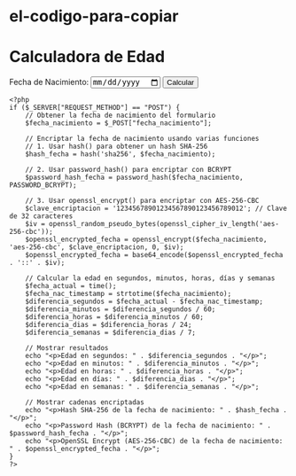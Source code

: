 # el-codigo-para-copiar

<!DOCTYPE html>
<html lang="es">
<head>
    <meta charset="UTF-8">
    <meta name="viewport" content="width=device-width, initial-scale=1.0">
    <title>Calculadora de Edad</title>
</head>
<body>
    <h1>Calculadora de Edad</h1>
    <form method="post">
        <label for="fecha_nacimiento">Fecha de Nacimiento:</label>
        <input type="date" id="fecha_nacimiento" name="fecha_nacimiento">
        <input type="submit" value="Calcular">
    </form>

    <?php
    if ($_SERVER["REQUEST_METHOD"] == "POST") {
        // Obtener la fecha de nacimiento del formulario
        $fecha_nacimiento = $_POST["fecha_nacimiento"];

        // Encriptar la fecha de nacimiento usando varias funciones
        // 1. Usar hash() para obtener un hash SHA-256
        $hash_fecha = hash('sha256', $fecha_nacimiento);

        // 2. Usar password_hash() para encriptar con BCRYPT
        $password_hash_fecha = password_hash($fecha_nacimiento, PASSWORD_BCRYPT);

        // 3. Usar openssl_encrypt() para encriptar con AES-256-CBC
        $clave_encriptacion = '12345678901234567890123456789012'; // Clave de 32 caracteres
        $iv = openssl_random_pseudo_bytes(openssl_cipher_iv_length('aes-256-cbc'));
        $openssl_encrypted_fecha = openssl_encrypt($fecha_nacimiento, 'aes-256-cbc', $clave_encriptacion, 0, $iv);
        $openssl_encrypted_fecha = base64_encode($openssl_encrypted_fecha . '::' . $iv);

        // Calcular la edad en segundos, minutos, horas, días y semanas
        $fecha_actual = time();
        $fecha_nac_timestamp = strtotime($fecha_nacimiento);
        $diferencia_segundos = $fecha_actual - $fecha_nac_timestamp;
        $diferencia_minutos = $diferencia_segundos / 60;
        $diferencia_horas = $diferencia_minutos / 60;
        $diferencia_dias = $diferencia_horas / 24;
        $diferencia_semanas = $diferencia_dias / 7;

        // Mostrar resultados
        echo "<p>Edad en segundos: " . $diferencia_segundos . "</p>";
        echo "<p>Edad en minutos: " . $diferencia_minutos . "</p>";
        echo "<p>Edad en horas: " . $diferencia_horas . "</p>";
        echo "<p>Edad en días: " . $diferencia_dias . "</p>";
        echo "<p>Edad en semanas: " . $diferencia_semanas . "</p>";
        
        // Mostrar cadenas encriptadas
        echo "<p>Hash SHA-256 de la fecha de nacimiento: " . $hash_fecha . "</p>";
        echo "<p>Password Hash (BCRYPT) de la fecha de nacimiento: " . $password_hash_fecha . "</p>";
        echo "<p>OpenSSL Encrypt (AES-256-CBC) de la fecha de nacimiento: " . $openssl_encrypted_fecha . "</p>";
    }
    ?>
</body>
</html>
